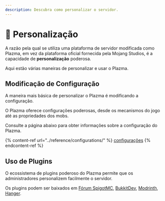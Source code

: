 ```yaml
---
description: Descubra como personalizar o servidor.
---
```


# 🎨 Personalização

A razão pela qual se utiliza uma plataforma de servidor modificada como Plazma, em vez da plataforma oficial fornecida pela Mojang Studios, é a capacidade de **personalização** poderosa.

Aqui estão várias maneiras de personalizar e usar o Plazma.

## Modificação de Configuração <a href="#id-1" id="id-1"></a>

A maneira mais básica de personalizar o Plazma é modificando a configuração.

O Plazma oferece configurações poderosas, desde os mecanismos do jogo até as propriedades dos mobs.

Consulte a página abaixo para obter informações sobre a configuração do Plazma.

{% content-ref url="../reference/configurations/" %}
[configurações](../reference/configurations/)
{% endcontent-ref %}

## Uso de Plugins <a href="#id-2" id="id-2"></a>

O ecossistema de plugins poderoso do Plazma permite que os administradores personalizem facilmente o servidor.

Os plugins podem ser baixados em [Fórum SpigotMC](https://www.spigotmc.org/resources/), [BukkitDev](https://dev.bukkit.org/bukkit-plugins), [Modrinth](https://modrinth.com/plugins), [Hanger](https://hangar.papermc.io/).
